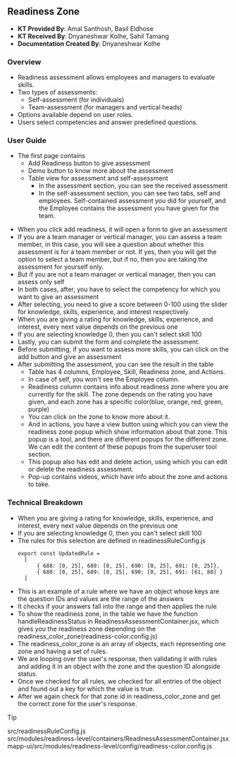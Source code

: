 ## Readiness Zone
+ **KT Provided By**: Amal Santhosh, Basil Eldhose
+ **KT Received By**: Dnyaneshwar Kolhe, Sahil Tamang
+ **Documentation Created By**: Dnyaneshwar Kolhe
### Overview
- Readiness assessment allows employees and managers to evaluate skills.
- Two types of assessments:
  - Self-assessment (for individuals)
  - Team-assessment (for managers and vertical heads)
- Options available depend on user roles.
- Users select competencies and answer predefined questions.
### User Guide
+ The first page contains
  - Add Readiness button to give assessment
  - Demo button to know more about the assessment
  - Table view for assessment and self-assessment
    - In the assessment section, you can see the received assessment
    - In the self-assessment section, you can see two tabs, self and employees. Self-contained assessment you did for yourself, and the Employee contains the assessment you have given for the team.
- When you click add readiness, it will open a form to give an assessment
- If you are a team manager or vertical manager, you can assess a team member, in this case, you will see a question about whether this assessment is for a team member or not. If yes, then you will get the option to select a team member, but if no, then you are taking the assessment for yourself only.
- But if you are not a team manager or vertical manager, then you can assess only self
- In both cases, after, you have to select the competency for which you want to give an assessment
- After selecting, you need to give a score between 0-100 using the slider for knowledge, skills, experience, and interest respectively.
- When you are giving a rating for knowledge, skills, experience, and interest, every next value depends on the previous one
- If you are selecting knowledge 0, then you can't select skill 100
- Lastly, you can submit the form and complete the assessment.
- Before submitting, if you want to assess more skills, you can click on the add button and give an assessment
- After submitting the assessment, you can see the result in the table
  - Table has 4 columns, Employee, Skill, Readiness zone, and Actions.
  - In case of self, you won't see the Employee column.
  - Readiness column contains info about readiness zone where you are currently for the skill. The zone depends on the rating you have given, and each zone has a specific color(blue, orange, red, green, purple)
  - You can click on the zone to know more about it.
  - And in actions, you have a view button using which you can view the readiness zone popup which show information about that zone. This popup is a tool, and there are different popups for the different zone. We can edit the content of these popups from the superuser tool section.
  - This popup also has edit and delete action, using which you can edit or delete the readiness assessment.
  - Pop-up contains videos, which have info about the zone and actions to take.
### Technical Breakdown
- When you are giving a rating for knowledge, skills, experience, and interest, every next value depends on the previous one
- If you are selecting knowledge 0, then you can't select skill 100
- The rules for this selection are defined in readinessRuleConfig.js
  ```
  export const UpdatedRule =
    [
        { 688: [0, 25], 689: [0, 25], 690: [0, 25], 691: [0, 25]}, 
        { 688: [0, 25], 689: [0, 25], 690: [0, 25], 691: [61, 80] }
    ]
  ```
- This is an example of a rule where we have an object whose keys are the question IDs and values are the range of the answers
- It checks if your answers fall into the range and then applies the rule
- To show the readiness zone, in the table we have the function handleReadinessStatus in ReadinessAssessmentContainer.jsx, which gives you the readiness zone depending on the readiness_color_zone(readiness-color.config.js)
- The readiness_color_zone is an array of objects, each representing one zone and having a set of rules.
- We are looping over the user's response, then validating it with rules and adding it in an object with the zone and the question ID alongside status.
- Once we checked for all rules, we checked for all entries of the object and found out a key for which the value is true.
- After we again check for that zone id in readiness_color_zone and get the correct zone for the user's response.

> [!TIP]
> src/readinessRuleConfig.js\
> src/modules/readiness-level/containers/ReadinessAssessmentContainer.jsx\
> mapp-ui/src/modules/readiness-level/config/readiness-color.config.js
